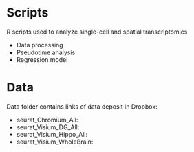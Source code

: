 # Scripts
R scripts used to analyze single-cell and spatial transcriptomics
- Data processing 
- Pseudotime analysis
- Regression model

# Data
Data folder contains links of data deposit in Dropbox: 
- seurat_Chromium_All: 
- seurat_Visium_DG_All: 
- seurat_Visium_Hippo_All: 
- seurat_Visium_WholeBrain: 


